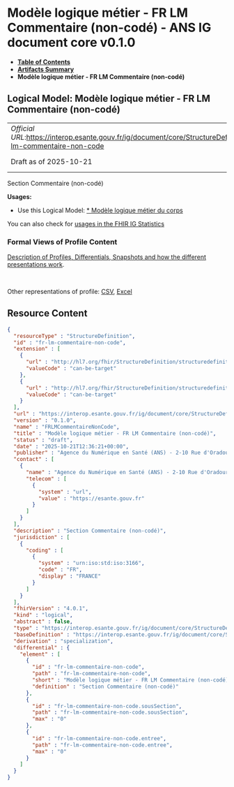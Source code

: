 # Modèle logique métier - FR LM Commentaire (non-codé) - ANS IG document core v0.1.0

* [**Table of Contents**](toc.md)
* [**Artifacts Summary**](artifacts.md)
* **Modèle logique métier - FR LM Commentaire (non-codé)**

## Logical Model: Modèle logique métier - FR LM Commentaire (non-codé) 

| | |
| :--- | :--- |
| *Official URL*:https://interop.esante.gouv.fr/ig/document/core/StructureDefinition/fr-lm-commentaire-non-code | *Version*:0.1.0 |
| Draft as of 2025-10-21 | *Computable Name*:FRLMCommentaireNonCode |

 
Section Commentaire (non-codé) 

**Usages:**

* Use this Logical Model: [* Modèle logique métier du corps](StructureDefinition-fr-lm-corps-document.md)

You can also check for [usages in the FHIR IG Statistics](https://packages2.fhir.org/xig/ans.document.fr.core|current/StructureDefinition/fr-lm-commentaire-non-code)

### Formal Views of Profile Content

 [Description of Profiles, Differentials, Snapshots and how the different presentations work](http://build.fhir.org/ig/FHIR/ig-guidance/readingIgs.html#structure-definitions). 

 

Other representations of profile: [CSV](StructureDefinition-fr-lm-commentaire-non-code.csv), [Excel](StructureDefinition-fr-lm-commentaire-non-code.xlsx) 



## Resource Content

```json
{
  "resourceType" : "StructureDefinition",
  "id" : "fr-lm-commentaire-non-code",
  "extension" : [
    {
      "url" : "http://hl7.org/fhir/StructureDefinition/structuredefinition-type-characteristics",
      "valueCode" : "can-be-target"
    },
    {
      "url" : "http://hl7.org/fhir/StructureDefinition/structuredefinition-type-characteristics",
      "valueCode" : "can-be-target"
    }
  ],
  "url" : "https://interop.esante.gouv.fr/ig/document/core/StructureDefinition/fr-lm-commentaire-non-code",
  "version" : "0.1.0",
  "name" : "FRLMCommentaireNonCode",
  "title" : "Modèle logique métier - FR LM Commentaire (non-codé)",
  "status" : "draft",
  "date" : "2025-10-21T12:36:21+00:00",
  "publisher" : "Agence du Numérique en Santé (ANS) - 2-10 Rue d'Oradour-sur-Glane, 75015 Paris",
  "contact" : [
    {
      "name" : "Agence du Numérique en Santé (ANS) - 2-10 Rue d'Oradour-sur-Glane, 75015 Paris",
      "telecom" : [
        {
          "system" : "url",
          "value" : "https://esante.gouv.fr"
        }
      ]
    }
  ],
  "description" : "Section Commentaire (non-codé)",
  "jurisdiction" : [
    {
      "coding" : [
        {
          "system" : "urn:iso:std:iso:3166",
          "code" : "FR",
          "display" : "FRANCE"
        }
      ]
    }
  ],
  "fhirVersion" : "4.0.1",
  "kind" : "logical",
  "abstract" : false,
  "type" : "https://interop.esante.gouv.fr/ig/document/core/StructureDefinition/fr-lm-commentaire-non-code",
  "baseDefinition" : "https://interop.esante.gouv.fr/ig/document/core/StructureDefinition/fr-lm-section",
  "derivation" : "specialization",
  "differential" : {
    "element" : [
      {
        "id" : "fr-lm-commentaire-non-code",
        "path" : "fr-lm-commentaire-non-code",
        "short" : "Modèle logique métier - FR LM Commentaire (non-codé)",
        "definition" : "Section Commentaire (non-codé)"
      },
      {
        "id" : "fr-lm-commentaire-non-code.sousSection",
        "path" : "fr-lm-commentaire-non-code.sousSection",
        "max" : "0"
      },
      {
        "id" : "fr-lm-commentaire-non-code.entree",
        "path" : "fr-lm-commentaire-non-code.entree",
        "max" : "0"
      }
    ]
  }
}

```
